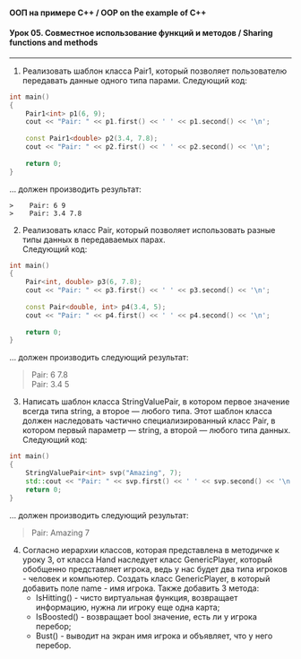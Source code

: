 #### ООП на примере C++ / OOP on the example of C++
#### Урок 05. Совместное использование функций и методов / Sharing functions and methods

***

1. Реализовать шаблон класса Pair1, который позволяет пользователю передавать данные одного типа парами. Следующий код:
```C++
int main()
{
    Pair1<int> p1(6, 9);
    cout << "Pair: " << p1.first() << ' ' << p1.second() << '\n';
    
    const Pair1<double> p2(3.4, 7.8);
    cout << "Pair: " << p2.first() << ' ' << p2.second() << '\n';
    
    return 0;
}
```
… должен производить результат:  

    >    Pair: 6 9  
    >    Pair: 3.4 7.8  
2. Реализовать класс Pair, который позволяет использовать разные типы данных в передаваемых парах.  
Следующий код:
```C++
int main()
{
    Pair<int, double> p3(6, 7.8);
    cout << "Pair: " << p3.first() << ' ' << p3.second() << '\n';
    
    const Pair<double, int> p4(3.4, 5);
    cout << "Pair: " << p4.first() << ' ' << p4.second() << '\n';
    
    return 0;
}
```
… должен производить следующий результат:
> Pair: 6 7.8  
> Pair: 3.4 5  
3. Написать шаблон класса StringValuePair, в котором первое значение всегда типа string, а второе — любого типа. Этот шаблон класса должен наследовать частично специализированный класс Pair, в котором первый параметр — string, а второй — любого типа данных. Следующий код:
```C++
int main()
{
    StringValuePair<int> svp("Amazing", 7);
    std::cout << "Pair: " << svp.first() << ' ' << svp.second() << '\n';
    return 0;
}
```
… должен производить следующий результат:  
> Pair: Amazing 7  
4. Согласно иерархии классов, которая представлена в методичке к уроку 3, от класса Hand наследует класс GenericPlayer, который обобщенно представляет игрока, ведь у нас будет два типа игроков - человек и компьютер. Создать класс GenericPlayer, в который добавить поле name - имя игрока. Также добавить 3 метода:
    - IsHitting() - чисто виртуальная функция, возвращает информацию, нужна ли игроку еще одна карта;
    - IsBoosted() - возвращает bool значение, есть ли у игрока перебор;
    - Bust() - выводит на экран имя игрока и объявляет, что у него перебор.